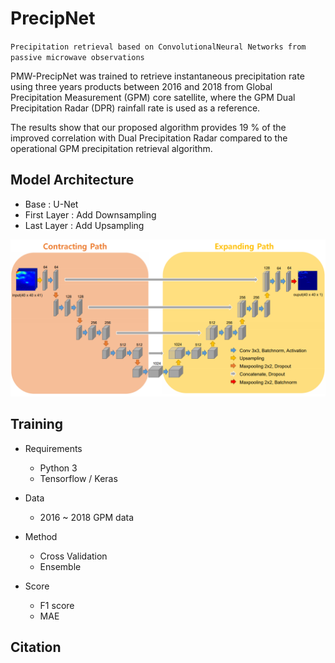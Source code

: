 # PrecipNet

`Precipitation retrieval based on ConvolutionalNeural Networks from passive microwave observations`

PMW-PrecipNet was trained to retrieve instantaneous precipitation rate using three years products between 2016 and 2018 from Global Precipitation Measurement (GPM) core satellite, where the GPM Dual Precipitation Radar (DPR) rainfall rate is used as a reference. 

The results show that our proposed algorithm provides 19 \% of the improved correlation with Dual Precipitation Radar compared to the operational GPM precipitation retrieval algorithm.

## Model Architecture

- Base : U-Net
- First Layer : Add Downsampling
- Last Layer : Add Upsampling


![model](/assets/model.png)


## Training

- Requirements
  + Python 3
  + Tensorflow / Keras

- Data
  + 2016 ~ 2018 GPM data
  
- Method
  + Cross Validation
  + Ensemble
  
- Score
  + F1 score
  + MAE
  
## Citation

```
```
